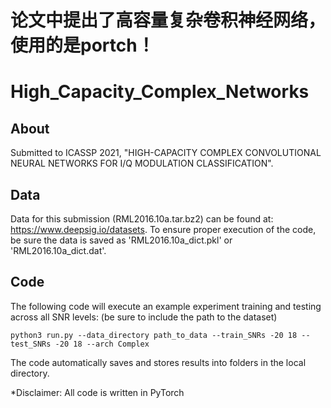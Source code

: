 # 论文中提出了高容量复杂卷积神经网络，使用的是portch！

# High_Capacity_Complex_Networks
## About
Submitted to ICASSP 2021, "HIGH-CAPACITY COMPLEX CONVOLUTIONAL NEURAL NETWORKS FOR I/Q MODULATION CLASSIFICATION".

## Data
Data for this submission (RML2016.10a.tar.bz2) can be found at: https://www.deepsig.io/datasets. To ensure proper execution of the code, be sure the data is saved as 'RML2016.10a_dict.pkl' or 'RML2016.10a_dict.dat'.

## Code

The following code will execute an example experiment training and testing across all SNR levels: (be sure to include the path to the dataset)
```
python3 run.py --data_directory path_to_data --train_SNRs -20 18 --test_SNRs -20 18 --arch Complex
```
The code automatically saves and stores results into folders in the local directory. 

*Disclaimer: All code is written in PyTorch
